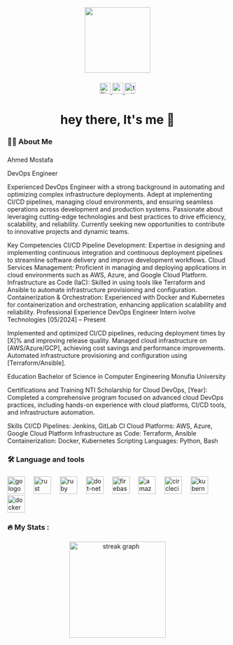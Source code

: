 <div align="center">
  <img height="150" src="https://ralfneubauer.info/wp-content/uploads/2021/01/DevZapOps.gif"  />
</div>

###

<div align="center">
  <a href="https://www.linkedin.com/in/ahmed-mostafa-saad-92171320a/" target="_blank">
  <img src="https://img.shields.io/static/v1?message=LinkedIn&logo=Linkedin&label=&color=0077B5&logoColor=white&labelColor=&style=for-the-badge" height="25" alt="[linkedin logo](https://www.linkedin.com/in/ahmed-mostafa-saad-92171320a/)"  />
  </a>
  <a href="https://www.facebook.com/hmadmostafasaad" target="_blank">
  <img src="https://img.shields.io/static/v1?message=Facebook&logo=facebook&label=&color=1DA1F2&logoColor=white&labelColor=&style=for-the-badge" height="25" alt="youtube logo"  />
  </a>
    <a href="https://drive.google.com/file/d/1ISMUuT5O0OphT0XEKKRa9h-_2FeoEamU/view?usp=sharing" target="_blank">
  <img src="https://img.shields.io/static/v1?message=My CV&logo=google drive&label=&color=FF0000&logoColor=white&labelColor=&style=for-the-badge" height="25" alt="twitter logo"  />
    </a>
</div>



###

<h1 align="center">hey there, It's me  👋</h1>

###

<h3 align="left">👩‍💻  About Me</h3>

###

<p align="left">

Ahmed Mostafa

DevOps Engineer

Experienced DevOps Engineer with a strong background in automating and optimizing complex infrastructure deployments. Adept at implementing CI/CD pipelines, managing cloud environments, and ensuring seamless operations across development and production systems. Passionate about leveraging cutting-edge technologies and best practices to drive efficiency, scalability, and reliability. Currently seeking new opportunities to contribute to innovative projects and dynamic teams.

Key Competencies
CI/CD Pipeline Development: Expertise in designing and implementing continuous integration and continuous deployment pipelines to streamline software delivery and improve development workflows.
Cloud Services Management: Proficient in managing and deploying applications in cloud environments such as AWS, Azure, and Google Cloud Platform.
Infrastructure as Code (IaC): Skilled in using tools like Terraform and Ansible to automate infrastructure provisioning and configuration.
Containerization & Orchestration: Experienced with Docker and Kubernetes for containerization and orchestration, enhancing application scalability and reliability.
Professional Experience
DevOps Engineer Intern
ivolve Technologies
[05/2024] – Present

Implemented and optimized CI/CD pipelines, reducing deployment times by [X]% and improving release quality.
Managed cloud infrastructure on [AWS/Azure/GCP], achieving cost savings and performance improvements.
Automated infrastructure provisioning and configuration using [Terraform/Ansible].

Education
Bachelor of Science in Computer Engineering
Monufia University

Certifications and Training
NTI Scholarship for Cloud DevOps, [Year]: Completed a comprehensive program focused on advanced cloud DevOps practices, including hands-on experience with cloud platforms, CI/CD tools, and infrastructure automation.

Skills
CI/CD Pipelines: Jenkins, GitLab CI
Cloud Platforms: AWS, Azure, Google Cloud Platform
Infrastructure as Code: Terraform, Ansible
Containerization: Docker, Kubernetes
Scripting Languages: Python, Bash
###

<h3 align="left">🛠 Language and tools</h3>

###

<div align="left">
  <img src="https://cdn.jsdelivr.net/gh/devicons/devicon/icons/go/go-original-wordmark.svg" height="40" alt="go logo"  />
  <img width="12" />
  <img src="https://cdn.jsdelivr.net/gh/devicons/devicon/icons/rust/rust-plain.svg" height="40" alt="rust logo"  />
  <img width="12" />
  <img src="https://cdn.jsdelivr.net/gh/devicons/devicon/icons/ruby/ruby-plain-wordmark.svg" height="40" alt="ruby logo"  />
  <img width="12" />
  <img src="https://cdn.jsdelivr.net/gh/devicons/devicon/icons/dot-net/dot-net-plain-wordmark.svg" height="40" alt="dot-net logo"  />
  <img width="12" />
  <img src="https://cdn.jsdelivr.net/gh/devicons/devicon/icons/firebase/firebase-plain-wordmark.svg" height="40" alt="firebase logo"  />
  <img width="12" />
  <img src="https://cdn.jsdelivr.net/gh/devicons/devicon/icons/amazonwebservices/amazonwebservices-original.svg" height="40" alt="amazonwebservices logo"  />
  <img width="12" />
  <img src="https://cdn.jsdelivr.net/gh/devicons/devicon/icons/circleci/circleci-plain.svg" height="40" alt="circleci logo"  />
  <img width="12" />
  <img src="https://cdn.jsdelivr.net/gh/devicons/devicon/icons/kubernetes/kubernetes-plain.svg" height="40" alt="kubernetes logo"  />
  <img width="12" />
  <img src="https://cdn.jsdelivr.net/gh/devicons/devicon/icons/docker/docker-plain-wordmark.svg" height="40" alt="docker logo"  />
</div>

###

<h3 align="left">🔥   My Stats :</h3>

###

<div align="center">
  <img src="https://streak-stats.demolab.com?user=maurodesouza&locale=en&mode=daily&theme=dark&hide_border=false&border_radius=5&order=3" height="220" alt="streak graph"  />
</div>

###
